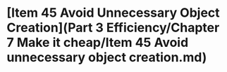 # \[Item 45 Avoid Unnecessary Object Creation]\(Part 3 Efficiency/Chapter 7 Make it cheap/Item 45 Avoid unnecessary object creation.md)

